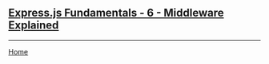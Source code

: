 ## [Express.js Fundamentals - 6 - Middleware Explained](https://www.youtube.com/watch?v=9HOem0amlyg)



---

[Home](https://jchinzi.github.io/reading-notes/)